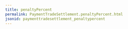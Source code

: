 ```yaml
---
title: penaltyPercent
permalink: PaymentTradeSettlement.penaltyPercent.html
jsonid: paymenttradesettlement_penaltypercent
---
```

